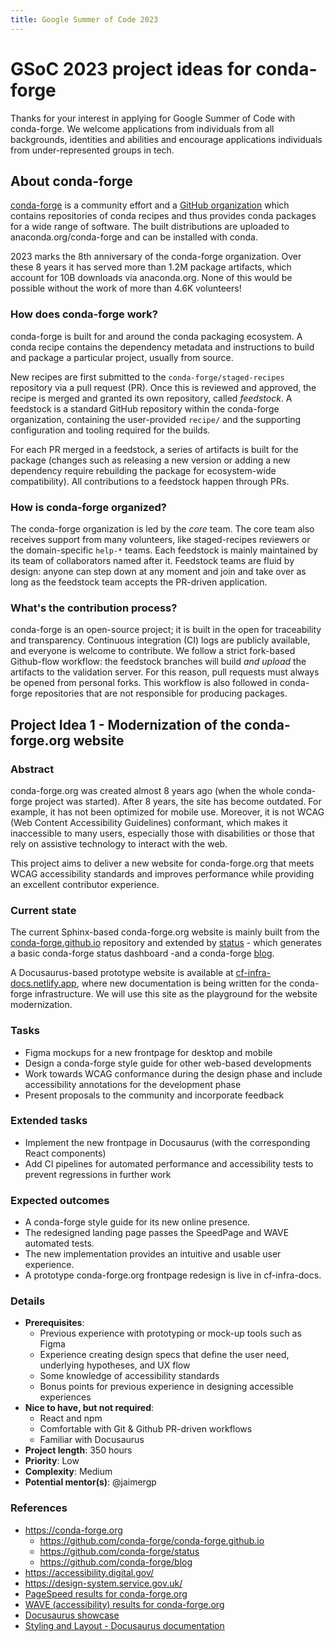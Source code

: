 ```yaml
---
title: Google Summer of Code 2023
---
```


# GSoC 2023 project ideas for conda-forge

Thanks for your interest in applying for Google Summer of Code with conda-forge. We welcome
applications from individuals from all backgrounds, identities and abilities and encourage
applications individuals from under-represented groups in tech.

## About conda-forge

[conda-forge](https://conda-forge.org/) is a community effort and a [GitHub
organization](https://github.com/conda-forge) which contains repositories of conda recipes and thus
provides conda packages for a wide range of software. The built distributions are uploaded to
anaconda.org/conda-forge and can be installed with conda.

2023 marks the 8th anniversary of the conda-forge organization. Over these 8 years it has served
more than 1.2M package artifacts, which account for 10B downloads via anaconda.org. None of this
would be possible without the work of more than 4.6K volunteers!

### How does conda-forge work?

conda-forge is built for and around the conda packaging ecosystem. A conda recipe contains the
dependency metadata and instructions to build and package a particular project, usually from
source.

New recipes are first submitted to the `conda-forge/staged-recipes` repository via a pull request
(PR). Once this is reviewed and approved, the recipe is merged and granted its own repository,
called *feedstock*. A feedstock is a standard GitHub repository within the conda-forge
organization, containing the user-provided `recipe/` and the supporting configuration and tooling
required for the builds.

For each PR merged in a feedstock, a series of artifacts is built for the package (changes such as
releasing a new version or adding a new dependency require rebuilding the package for
ecosystem-wide compatibility). All contributions to a feedstock happen through PRs.

### How is conda-forge organized?

The conda-forge organization is led by the *core* team. The core team also receives support from
many volunteers, like staged-recipes reviewers or the domain-specific `help-*` teams. Each
feedstock is mainly maintained by its team of collaborators named after it. Feedstock teams are
fluid by design: anyone can step down at any moment and join and take over as long as the feedstock
team accepts the PR-driven application.

### What's the contribution process?

conda-forge is an open-source project; it is built in the open for traceability and transparency.
Continuous integration (CI) logs are publicly available, and everyone is welcome to contribute. We
follow a strict fork-based Github-flow workflow: the feedstock branches will build *and upload* the
artifacts to the validation server. For this reason, pull requests must always be opened from
personal forks. This workflow is also followed in conda-forge repositories that are not responsible
for producing packages.

## Project Idea 1 - Modernization of the conda-forge.org website

### Abstract

conda-forge.org was created almost 8 years ago (when the whole conda-forge project was started).
After 8 years, the site has become outdated. For example, it has not been optimized for mobile use.
Moreover, it is not WCAG (Web Content Accessibility Guidelines) conformant, which makes it
inaccessible to many users, especially those with disabilities or those that rely on assistive
technology to interact with the web.

This project aims to deliver a new website for conda-forge.org that meets WCAG accessibility
standards and improves performance while providing an excellent contributor experience.

### Current state

The current Sphinx-based conda-forge.org website is mainly built from the
[conda-forge.github.io](https://github.com/conda-forge/conda-forge.github.io) repository and
extended by [status](https://github.com/conda-forge/status) - which generates a basic conda-forge
status dashboard -and a conda-forge [blog](https://github.com/conda-forge/blog).

A Docusaurus-based prototype website is available at
[cf-infra-docs.netlify.app](https://cf-infra-docs.netlify.app/), where new documentation is being
written for the conda-forge infrastructure. We will use this site as the playground for the website
modernization.

### Tasks

- Figma mockups for a new frontpage for desktop and mobile
- Design a conda-forge style guide for other web-based developments
- Work towards WCAG conformance during the design phase and include accessibility annotations for
  the development phase
- Present proposals to the community and incorporate feedback

### Extended tasks

- Implement the new frontpage in Docusaurus (with the corresponding React components)
- Add CI pipelines for automated performance and accessibility tests to prevent regressions in
  further work

### Expected outcomes

- A conda-forge style guide for its new online presence.
- The redesigned landing page passes the SpeedPage and WAVE automated tests.
- The new implementation provides an intuitive and usable user experience.
- A prototype conda-forge.org frontpage redesign is live in cf-infra-docs.

### Details

- **Prerequisites**:
  - Previous experience with prototyping or mock-up tools such as Figma
  - Experience creating design specs that define the user need, underlying hypotheses, and UX flow
  - Some knowledge of accessibility standards
  - Bonus points for previous experience in designing accessible experiences
- **Nice to have, but not required**:
  - React and npm
  - Comfortable with Git & Github PR-driven workflows
  - Familiar with Docusaurus
- **Project length**: 350 hours
- **Priority**: Low
- **Complexity**: Medium
- **Potential mentor(s)**: @jaimergp

### References

- <https://conda-forge.org>
  - <https://github.com/conda-forge/conda-forge.github.io>
  - <https://github.com/conda-forge/status>
  - <https://github.com/conda-forge/blog>
- <https://accessibility.digital.gov/>
- <https://design-system.service.gov.uk/>
- [PageSpeed results for
  conda-forge.org](https://pagespeed.web.dev/report?url=https%3A%2F%2Fconda-forge.org%2F)
- [WAVE (accessibility) results for
  conda-forge.org](https://wave.webaim.org/report#/conda-forge.org)
- [Docusaurus showcase](https://docusaurus.io/showcase)
- [Styling and Layout - Docusaurus documentation](https://docusaurus.io/docs/styling-layout)
